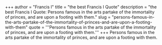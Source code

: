 +++
author = "Francis I"
title = "the best Francis I Quote"
description = "the best Francis I Quote: Persons famous in the arts partake of the immortality of princes, and are upon a footing with them."
slug = "persons-famous-in-the-arts-partake-of-the-immortality-of-princes-and-are-upon-a-footing-with-them"
quote = '''Persons famous in the arts partake of the immortality of princes, and are upon a footing with them.'''
+++
Persons famous in the arts partake of the immortality of princes, and are upon a footing with them.
